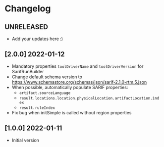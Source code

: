 # Changelog

## UNRELEASED

- Add your updates here :)

## [2.0.0] 2022-01-12

- Mandatory properties `toolDriverName` and `toolDriverVersion` for SarifRunBuilder
- Change default schema version to https://www.schemastore.org/schemas/json/sarif-2.1.0-rtm.5.json
- When possible, automatically populate SARIF properties:
    - `artifact.sourceLanguage`
    - `result.locations.location.physicalLocation.artifactLocation.index`
    - `result.ruleIndex`
- Fix bug when initSimple is called without region properties

## [1.0.0] 2022-01-11

- Initial version
